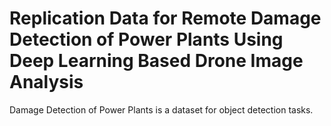# Replication Data for Remote Damage Detection of Power Plants Using Deep Learning Based Drone Image Analysis

Damage Detection of Power Plants is a dataset for object detection tasks.